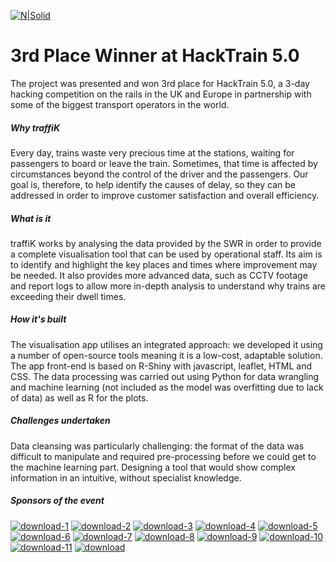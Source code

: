 [![N|Solid](https://hackpartners.com/wp-content/uploads/2018/07/hacktrain_5_cropped_2x.png)](https://hackpartners.com/events/hacktrain-5/)

# 3rd Place Winner at HackTrain 5.0
The project was presented and won 3rd place for HackTrain 5.0, a 3-day hacking competition on the rails in the UK and Europe in partnership with some of the biggest transport operators in the world.


##### Why traffiK
Every day, trains waste very precious time at the stations, waiting for passengers to board or leave the train. Sometimes, that time is affected by circumstances beyond the control of the driver and the passengers. Our goal is, therefore, to help identify the causes of delay, so they can be addressed in order to improve customer satisfaction and overall efficiency.


##### What is it
traffiK works by analysing the data provided by the SWR in order to provide a complete visualisation tool that can be used by operational staff. Its aim is to identify and highlight the key places and times where improvement may be needed. It also provides more advanced data, such as CCTV footage and report logs to allow more in-depth analysis to understand why trains are exceeding their dwell times.

##### How it's built
The visualisation app utilises an integrated approach: we developed it using a number of open-source tools meaning it is a low-cost, adaptable solution. The app front-end is based on R-Shiny with javascript, leaflet, HTML and CSS. The data processing was carried out using Python for data wrangling and machine learning (not included as the model was overfitting due to lack of data) as well as R for the plots.

##### Challenges undertaken
Data cleansing was particularly challenging: the format of the data was difficult to manipulate and required pre-processing before we could get to the machine learning part. Designing a tool that would show complex information in an intuitive, without specialist knowledge.


##### Sponsors of the event

<a href="https://imgbb.com/"><img src="https://image.ibb.co/bzZoSq/download-1.png" alt="download-1" border="0"></a>
<a href="https://imgbb.com/"><img src="https://image.ibb.co/mWRrfA/download-2.png" alt="download-2" border="0"></a>
<a href="https://imgbb.com/"><img src="https://image.ibb.co/noUzYV/download-3.png" alt="download-3" border="0"></a>
<a href="https://imgbb.com/"><img src="https://image.ibb.co/nCPBfA/download-4.png" alt="download-4" border="0"></a>
<a href="https://imgbb.com/"><img src="https://image.ibb.co/dyc8Sq/download-5.png" alt="download-5" border="0"></a>
<a href="https://imgbb.com/"><img src="https://image.ibb.co/hyaHLA/download-6.png" alt="download-6" border="0"></a>
<a href="https://imgbb.com/"><img src="https://image.ibb.co/nOCKYV/download-7.png" alt="download-7" border="0"></a>
<a href="https://imgbb.com/"><img src="https://image.ibb.co/d1hKYV/download-8.png" alt="download-8" border="0"></a>
<a href="https://imgbb.com/"><img src="https://image.ibb.co/kDZYtV/download-9.png" alt="download-9" border="0"></a>
<a href="https://imgbb.com/"><img src="https://image.ibb.co/epPcLA/download-10.png" alt="download-10" border="0"></a>
<a href="https://imgbb.com/"><img src="https://image.ibb.co/cuQTSq/download-11.png" alt="download-11" border="0"></a>
<a href="https://imgbb.com/"><img src="https://image.ibb.co/mftF7q/download.png" alt="download" border="0"></a>
